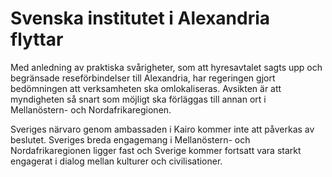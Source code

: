 # Svenska institutet i Alexandria flyttar

Med anledning av praktiska svårigheter, som att hyresavtalet sagts upp och begränsade reseförbindelser till Alexandria, har regeringen gjort bedömningen att verksamheten ska omlokaliseras. Avsikten är att myndigheten så snart som möjligt ska förläggas till annan ort i Mellanöstern- och Nordafrikaregionen.

Sveriges närvaro genom ambassaden i Kairo kommer inte att påverkas av beslutet. Sveriges breda engagemang i Mellanöstern- och Nordafrikaregionen ligger fast och Sverige kommer fortsatt vara starkt engagerat i dialog mellan kulturer och civilisationer.
